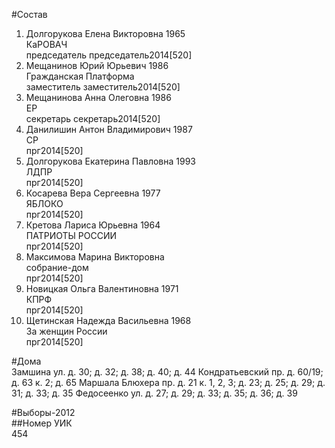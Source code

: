 #Состав  
1. Долгорукова Елена Викторовна 1965  
    КаРОВАЧ  
    председатель председатель2014[520]  
2. Мещанинов Юрий Юрьевич 1986  
    Гражданская Платформа  
    заместитель заместитель2014[520]  
3. Мещанинова Анна Олеговна 1986  
    ЕР  
    секретарь секретарь2014[520]  
4. Данилишин Антон Владимирович 1987  
    СР  
    прг2014[520]  
5. Долгорукова Екатерина Павловна 1993  
    ЛДПР  
    прг2014[520]  
6. Косарева Вера Сергеевна 1977  
    ЯБЛОКО  
    прг2014[520]  
7. Кретова Лариса Юрьевна 1964  
    ПАТРИОТЫ РОССИИ  
    прг2014[520]  
8. Максимова Марина Викторовна  
    собрание-дом  
    прг2014[520]  
9. Новицкая Ольга Валентиновна 1971  
    КПРФ  
    прг2014[520]  
10. Щетинская Надежда Васильевна 1968  
    За женщин России  
    прг2014[520]  
  
#Дома  
Замшина ул. д. 30; д. 32; д. 38; д. 40; д. 44 Кондратьевский пр. д. 60/19; д. 63 к. 2; д. 65 Маршала Блюхера пр. д. 21 к. 1, 2, 3; д. 23; д. 25; д. 29; д. 31; д. 33; д. 35 Федосеенко ул. д. 27; д. 29; д. 33; д. 35; д. 36; д. 39  
  
#Выборы-2012  
##Номер УИК  
454  
